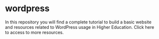 # wordpress
In this repository you will find a complete tutorial to build a basic website and resources related to WordPress usage in Higher Education.
Click here to access to more resources.

